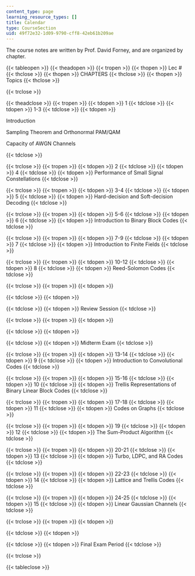 ```yaml
---
content_type: page
learning_resource_types: []
title: Calendar
type: CourseSection
uid: 49f72e32-1d09-9790-cff8-42eb61b209ae
---
```


The course notes are written by Prof. David Forney, and are organized by chapter.

{{< tableopen >}}
{{< theadopen >}}
{{< tropen >}}
{{< thopen >}}
Lec #
{{< thclose >}}
{{< thopen >}}
CHAPTERS
{{< thclose >}}
{{< thopen >}}
Topics
{{< thclose >}}

{{< trclose >}}

{{< theadclose >}}
{{< tropen >}}
{{< tdopen >}}
1
{{< tdclose >}}
{{< tdopen >}}
1-3
{{< tdclose >}}
{{< tdopen >}}


Introduction

Sampling Theorem and Orthonormal PAM/QAM

Capacity of AWGN Channels


{{< tdclose >}}

{{< trclose >}}
{{< tropen >}}
{{< tdopen >}}
2
{{< tdclose >}}
{{< tdopen >}}
4
{{< tdclose >}}
{{< tdopen >}}
Performance of Small Signal Constellations
{{< tdclose >}}

{{< trclose >}}
{{< tropen >}}
{{< tdopen >}}
3-4
{{< tdclose >}}
{{< tdopen >}}
5
{{< tdclose >}}
{{< tdopen >}}
Hard-decision and Soft-decision Decoding
{{< tdclose >}}

{{< trclose >}}
{{< tropen >}}
{{< tdopen >}}
5-6
{{< tdclose >}}
{{< tdopen >}}
6
{{< tdclose >}}
{{< tdopen >}}
Introduction to Binary Block Codes
{{< tdclose >}}

{{< trclose >}}
{{< tropen >}}
{{< tdopen >}}
7-9
{{< tdclose >}}
{{< tdopen >}}
7
{{< tdclose >}}
{{< tdopen >}}
Introduction to Finite Fields
{{< tdclose >}}

{{< trclose >}}
{{< tropen >}}
{{< tdopen >}}
10-12
{{< tdclose >}}
{{< tdopen >}}
8
{{< tdclose >}}
{{< tdopen >}}
Reed-Solomon Codes
{{< tdclose >}}

{{< trclose >}}
{{< tropen >}}
{{< tdopen >}}

{{< tdclose >}}
{{< tdopen >}}

{{< tdclose >}}
{{< tdopen >}}
Review Session
{{< tdclose >}}

{{< trclose >}}
{{< tropen >}}
{{< tdopen >}}

{{< tdclose >}}
{{< tdopen >}}

{{< tdclose >}}
{{< tdopen >}}
Midterm Exam
{{< tdclose >}}

{{< trclose >}}
{{< tropen >}}
{{< tdopen >}}
13-14
{{< tdclose >}}
{{< tdopen >}}
9
{{< tdclose >}}
{{< tdopen >}}
Introduction to Convolutional Codes
{{< tdclose >}}

{{< trclose >}}
{{< tropen >}}
{{< tdopen >}}
15-16
{{< tdclose >}}
{{< tdopen >}}
10
{{< tdclose >}}
{{< tdopen >}}
Trellis Representations of Binary Linear Block Codes
{{< tdclose >}}

{{< trclose >}}
{{< tropen >}}
{{< tdopen >}}
17-18
{{< tdclose >}}
{{< tdopen >}}
11
{{< tdclose >}}
{{< tdopen >}}
Codes on Graphs
{{< tdclose >}}

{{< trclose >}}
{{< tropen >}}
{{< tdopen >}}
19
{{< tdclose >}}
{{< tdopen >}}
12
{{< tdclose >}}
{{< tdopen >}}
The Sum-Product Algorithm
{{< tdclose >}}

{{< trclose >}}
{{< tropen >}}
{{< tdopen >}}
20-21
{{< tdclose >}}
{{< tdopen >}}
13
{{< tdclose >}}
{{< tdopen >}}
Turbo, LDPC, and RA Codes
{{< tdclose >}}

{{< trclose >}}
{{< tropen >}}
{{< tdopen >}}
22-23
{{< tdclose >}}
{{< tdopen >}}
14
{{< tdclose >}}
{{< tdopen >}}
Lattice and Trellis Codes
{{< tdclose >}}

{{< trclose >}}
{{< tropen >}}
{{< tdopen >}}
24-25
{{< tdclose >}}
{{< tdopen >}}
15
{{< tdclose >}}
{{< tdopen >}}
Linear Gaussian Channels
{{< tdclose >}}

{{< trclose >}}
{{< tropen >}}
{{< tdopen >}}

{{< tdclose >}}
{{< tdopen >}}

{{< tdclose >}}
{{< tdopen >}}
Final Exam Period
{{< tdclose >}}

{{< trclose >}}

{{< tableclose >}}